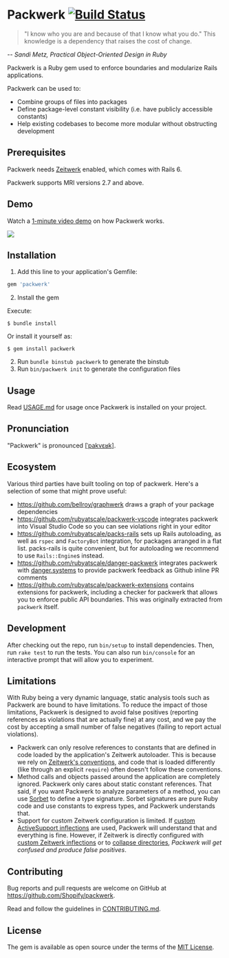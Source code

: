 # Packwerk [![Build Status](https://github.com/Shopify/packwerk/workflows/CI/badge.svg)](https://github.com/Shopify/packwerk/actions?query=workflow%3ACI)

> "I know who you are and because of that I know what you do."
> This knowledge is a dependency that raises the cost of change.

-- _Sandi Metz, Practical Object-Oriented Design in Ruby_

Packwerk is a Ruby gem used to enforce boundaries and modularize Rails applications.

Packwerk can be used to:
* Combine groups of files into packages
* Define package-level constant visibility (i.e. have publicly accessible constants)
* Help existing codebases to become more modular without obstructing development

## Prerequisites

Packwerk needs [Zeitwerk](https://github.com/fxn/zeitwerk) enabled, which comes with Rails 6.

Packwerk supports MRI versions 2.7 and above.

## Demo

Watch a [1-minute video demo](https://www.youtube.com/watch?v=NwqlyBAxVpQ&feature=youtu.be) on how Packwerk works.

[![](./static/packwerk-check-demo.png)](https://www.youtube.com/watch?v=NwqlyBAxVpQ&feature=youtu.be)

## Installation

1. Add this line to your application's Gemfile:

```ruby
gem 'packwerk'
```

2. Install the gem

Execute:

    $ bundle install

Or install it yourself as:

    $ gem install packwerk

2. Run `bundle binstub packwerk` to generate the binstub
3. Run `bin/packwerk init` to generate the configuration files

## Usage

Read [USAGE.md](USAGE.md) for usage once Packwerk is installed on your project.

## Pronunciation

"Packwerk" is pronounced [[ˈpakvɛʁk]](https://cdn.shopify.com/s/files/1/0258/7469/files/packwerk.mp3).

## Ecosystem

Various third parties have built tooling on top of packwerk. Here's a selection of some that might prove useful:

- https://github.com/bellroy/graphwerk draws a graph of your package dependencies
- https://github.com/rubyatscale/packwerk-vscode integrates packwerk into Visual Studio Code so you can see violations right in your editor
- https://github.com/rubyatscale/packs-rails sets up Rails autoloading, as well as `rspec` and `FactoryBot` integration, for packages arranged in a flat list. packs-rails is quite convenient, but for autoloading we recommend to use `Rails::Engine`s instead.
- https://github.com/rubyatscale/danger-packwerk integrates packwerk with [danger.systems](https://danger.systems) to provide packwerk feedback as Github inline PR comments
- https://github.com/rubyatscale/packwerk-extensions contains extensions for packwerk, including a checker for packwerk that allows you to enforce public API boundaries. This was originally extracted from `packwerk` itself.

## Development

After checking out the repo, run `bin/setup` to install dependencies. Then, run `rake test` to run the tests. You can also run `bin/console` for an interactive prompt that will allow you to experiment.

## Limitations

With Ruby being a very dynamic language, static analysis tools such as Packwerk are bound to have limitations.
To reduce the impact of those limitations, Packwerk is designed to avoid false positives (reporting references as violations that are actually fine) at any cost, and we pay the cost by accepting a small number of false negatives (failing to report actual violations).

- Packwerk can only resolve references to constants that are defined in code loaded by the application's Zeitwerk autoloader.
  This is because we rely on [Zeitwerk's conventions](https://github.com/fxn/zeitwerk#file-structure), and code that is loaded differently (like through an explicit `require`) often doesn't follow these conventions.
- Method calls and objects passed around the application are completely ignored. Packwerk only cares about static constant references. That said, if you want Packwerk to analyze parameters of a method, you can use [Sorbet](https://sorbet.org/) to define a type signature. Sorbet signatures are pure Ruby code and use constants to express types, and Packwerk understands that.
- Support for custom Zeitwerk configuration is limited. If [custom ActiveSupport inflections](https://guides.rubyonrails.org/autoloading_and_reloading_constants.html#customizing-inflections) are used, Packwerk will understand that and everything is fine. However, if Zeitwerk is directly configured with [custom Zeitwerk inflections](https://github.com/fxn/zeitwerk#inflection) or to [collapse directories](https://github.com/fxn/zeitwerk#collapsing-directories), _Packwerk will get confused and produce false positives_.

## Contributing

Bug reports and pull requests are welcome on GitHub at https://github.com/Shopify/packwerk.

Read and follow the guidelines in [CONTRIBUTING.md](https://github.com/Shopify/packwerk/blob/main/CONTRIBUTING.md).

## License

The gem is available as open source under the terms of the [MIT License](https://opensource.org/licenses/MIT).
